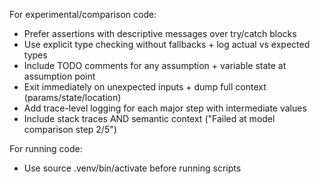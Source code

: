 For experimental/comparison code:
* Prefer assertions with descriptive messages over try/catch blocks
* Use explicit type checking without fallbacks + log actual vs expected types
* Include TODO comments for any assumption + variable state at assumption point
* Exit immediately on unexpected inputs + dump full context (params/state/location)
* Add trace-level logging for each major step with intermediate values
* Include stack traces AND semantic context ("Failed at model comparison step 2/5")

For running code:
* Use source .venv/bin/activate before running scripts